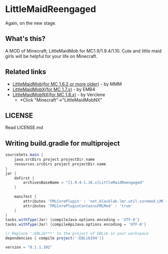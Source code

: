 # LittleMaidReengaged
Again, on the new stage.

## What's this?
A MOD of Minecraft; LittleMaidMob for MC1.9/1.9.4/1.10. Cute and little maid girls will be helpful for your life on Minecraft.

## Related links
* [LittleMaidMob(for MC 1.6.2 or more older)](http://forum.minecraftuser.jp/viewtopic.php?t=176) - by MMM
* [LittleMaidMobX(for MC 1.7.x)](http://forum.minecraftuser.jp/viewtopic.php?t=23347) - by EMB4
* [LittleMaidMobNX(for MC 1.8.x)](http://6docvc.net/) - by Verclene
  + \*Click "Minecraft"->"LittleMaidMobNX"

## LICENSE
Read LICENSE.md

## Writing build.gradle for multiproject

```gradle:build.gradle
sourceSets.main {
	java.srcDirs project.projectDir.name
	resources.srcDirs project.projectDir.name
}
jar {
	doFirst {
		archivesBaseName = "[1.9.4-1.10.x]LittleMaidReengaged"
	}
	
	manifest {
		attributes 'FMLCorePlugin' : 'net.blacklab.lmr.util.coremod.LMRECoremod'
		attributes 'FMLCorePluginContainsFMLMod' : 'true'
	}
}
tasks.withType(Jar) {compileJava.options.encoding = 'UTF-8'}
tasks.withType(Jar) {compileApiJava.options.encoding = 'UTF-8'}

// Replace ':EBLib***' to the project of EBLib in your workspace 
dependencies { compile project(':EBLib194')}

version = "8.1.1.102"
```